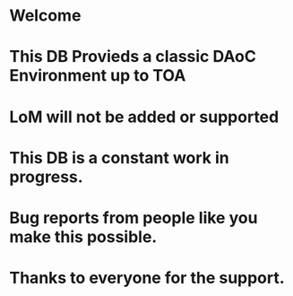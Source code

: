 # Welcome
# This DB Provieds a classic DAoC Environment up to TOA
# LoM will not be added or supported
# This DB is a constant work in progress.
#
# Bug reports from people like you make this possible.
# Thanks to everyone for the support.
#
